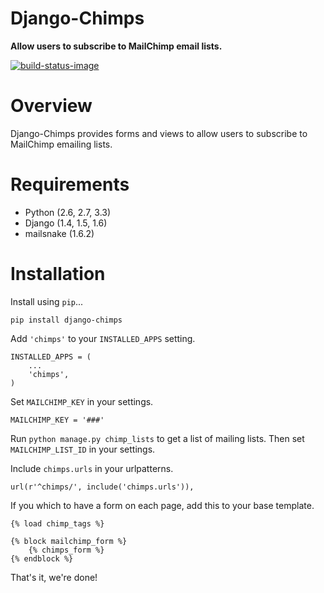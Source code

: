 # Django-Chimps

**Allow users to subscribe to MailChimp email lists.**

[![build-status-image]][travis]

# Overview

Django-Chimps provides forms and views to allow users to subscribe to MailChimp emailing lists.

# Requirements

* Python (2.6, 2.7, 3.3)
* Django (1.4, 1.5, 1.6)
* mailsnake (1.6.2)

# Installation

Install using `pip`...

    pip install django-chimps

Add `'chimps'` to your `INSTALLED_APPS` setting.

    INSTALLED_APPS = (
        ...
        'chimps',
    )

Set `MAILCHIMP_KEY` in your settings.

    MAILCHIMP_KEY = '###'

Run `python manage.py chimp_lists` to get a list of mailing lists. Then set `MAILCHIMP_LIST_ID` in your settings.

Include `chimps.urls` in your urlpatterns.

    url(r'^chimps/', include('chimps.urls')),


If you which to have a form on each page, add this to your base template.

    {% load chimp_tags %}

    {% block mailchimp_form %}
        {% chimps_form %}
    {% endblock %}

That's it, we're done!

[build-status-image]: https://secure.travis-ci.org/simonluijk/django-chimps.png?branch=master
[travis]: http://travis-ci.org/simonluijk/django-chimps?branch=master
